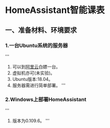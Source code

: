 # HomeAssistant智能课表
## 一、准备材料、环境要求
### 1.一台Ubuntu系统的服务器
'''
  1. 可以到[阿里云](https://developer.aliyun.com/adc/student/)白嫖一台。
  2. 虚拟机亦可(未实验)。
  3. Ubuntu版本:18.04。
  4. 服务器需进行简单部署。
'''
### 2.Windows上部署HomeAssistant
'''
1. 版本为0.109.6。
'''
